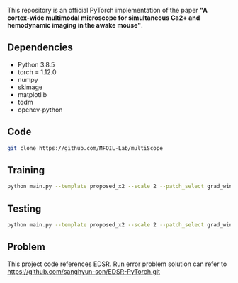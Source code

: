 This repository is an official PyTorch implementation of the paper **"A cortex-wide multimodal microscope for simultaneous Ca2+ and hemodynamic imaging in the awake mouse"**.

## Dependencies
* Python 3.8.5
* torch = 1.12.0
* numpy
* skimage
* matplotlib
* tqdm
* opencv-python

## Code
```bash
git clone https://github.com/MFOIL-Lab/multiScope
```

## Training
```bash
python main.py --template proposed_x2 --scale 2 --patch_select grad_window --loss 1*RL1 --batch_size 8 --gpu_ids 0
```

## Testing
```bash
python main.py --template proposed_x2 --scale 2 --patch_select grad_window --loss 1*RL1 --batch_size 8 --gpu_ids 0 --test_only
```

## Problem
This project code references EDSR. Run error problem solution can refer to https://github.com/sanghyun-son/EDSR-PyTorch.git

